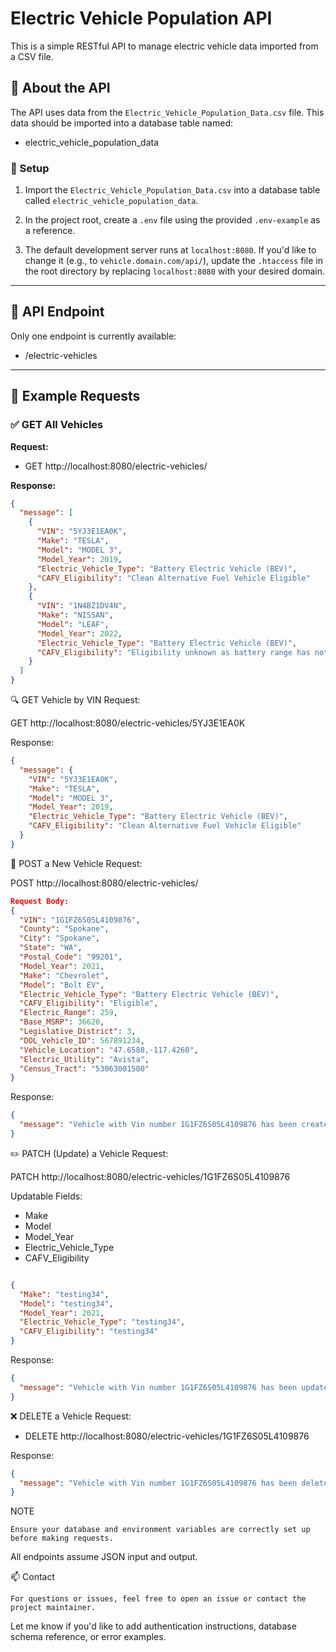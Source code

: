 # Electric Vehicle Population API

This is a simple RESTful API to manage electric vehicle data imported from a CSV file.

## 📂 About the API

The API uses data from the `Electric_Vehicle_Population_Data.csv` file. This data should be imported into a database table named:

- electric_vehicle_population_data

### 🔧 Setup

1. Import the `Electric_Vehicle_Population_Data.csv` into a database table called `electric_vehicle_population_data`.

2. In the project root, create a `.env` file using the provided `.env-example` as a reference.

3. The default development server runs at `localhost:8080`. If you'd like to change it (e.g., to `vehicle.domain.com/api/`), update the `.htaccess` file in the root directory by replacing `localhost:8080` with your desired domain.

---

## 📡 API Endpoint

Only one endpoint is currently available:

- /electric-vehicles


---

## 📘 Example Requests

### ✅ GET All Vehicles

**Request:**
- GET http://localhost:8080/electric-vehicles/


**Response:**
```json
{
  "message": [
    {
      "VIN": "5YJ3E1EA0K",
      "Make": "TESLA",
      "Model": "MODEL 3",
      "Model_Year": 2019,
      "Electric_Vehicle_Type": "Battery Electric Vehicle (BEV)",
      "CAFV_Eligibility": "Clean Alternative Fuel Vehicle Eligible"
    },
    {
      "VIN": "1N4BZ1DV4N",
      "Make": "NISSAN",
      "Model": "LEAF",
      "Model_Year": 2022,
      "Electric_Vehicle_Type": "Battery Electric Vehicle (BEV)",
      "CAFV_Eligibility": "Eligibility unknown as battery range has not been researched"
    }
  ]
}

```

🔍 GET Vehicle by VIN
Request:

GET http://localhost:8080/electric-vehicles/5YJ3E1EA0K

Response:

```json
{
  "message": {
    "VIN": "5YJ3E1EA0K",
    "Make": "TESLA",
    "Model": "MODEL 3",
    "Model_Year": 2019,
    "Electric_Vehicle_Type": "Battery Electric Vehicle (BEV)",
    "CAFV_Eligibility": "Clean Alternative Fuel Vehicle Eligible"
  }
}
```

📝 POST a New Vehicle
Request:

POST http://localhost:8080/electric-vehicles/

```json
Request Body:
{
  "VIN": "1G1FZ6S05L4109876",
  "County": "Spokane",
  "City": "Spokane",
  "State": "WA",
  "Postal_Code": "99201",
  "Model_Year": 2021,
  "Make": "Chevrolet",
  "Model": "Bolt EV",
  "Electric_Vehicle_Type": "Battery Electric Vehicle (BEV)",
  "CAFV_Eligibility": "Eligible",
  "Electric_Range": 259,
  "Base_MSRP": 36620,
  "Legislative_District": 3,
  "DOL_Vehicle_ID": 567891234,
  "Vehicle_Location": "47.6588,-117.4260",
  "Electric_Utility": "Avista",
  "Census_Tract": "53063001500"
}
```

Response:

```json
{
  "message": "Vehicle with Vin number 1G1FZ6S05L4109876 has been created"
}
```

✏️ PATCH (Update) a Vehicle
Request:

PATCH http://localhost:8080/electric-vehicles/1G1FZ6S05L4109876

Updatable Fields:

- Make
- Model
- Model_Year
- Electric_Vehicle_Type
- CAFV_Eligibility

```json

{
  "Make": "testing34",
  "Model": "testing34",
  "Model_Year": 2021,
  "Electric_Vehicle_Type": "testing34",
  "CAFV_Eligibility": "testing34"
}

```

Response:

```json
{
  "message": "Vehicle with Vin number 1G1FZ6S05L4109876 has been updated"
}

```

❌ DELETE a Vehicle
Request:

- DELETE http://localhost:8080/electric-vehicles/1G1FZ6S05L4109876

Response:

```json
{
  "message": "Vehicle with Vin number 1G1FZ6S05L4109876 has been deleted"
}
```

NOTE

    Ensure your database and environment variables are correctly set up before making requests.

All endpoints assume JSON input and output.

📫 Contact

    For questions or issues, feel free to open an issue or contact the project maintainer.


Let me know if you'd like to add authentication instructions, database schema reference, or error examples.
